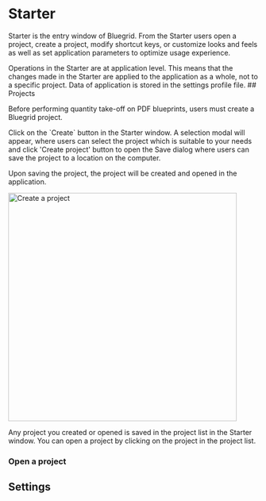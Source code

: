 # Starter
<p>
Starter is the entry window of Bluegrid. From the Starter users open a project, create a project, modify shortcut keys, or customize looks and feels as well as set application parameters to optimize usage experience.
</p>
Operations in the Starter are at application level. This means that the changes made in the Starter are applied to the application as a whole, not to a specific project. Data of application is stored in the settings profile file.
## Projects

<procedure title="Create a project" id="create-project">
<p>Before performing quantity take-off on PDF blueprints, users must create a Bluegrid project.</p>
<step>Click on the `Create` button in the Starter window. </step>
<step>A selection modal will appear, where users can select the project which is suitable to your needs and click 'Create project' button to open the Save dialog where users can save the project to a location on the computer. </step>
<p>Upon saving the project, the project will be created and opened in the application.</p>

<img src="create_project.png" alt="Create a project"  width="460"/>
</procedure>
<note>
    <p>
        Any project you created or opened is saved in the project list in the Starter window. You can open a project by clicking on the project in the project list.
    </p>
</note>

### Open a project

## Settings

